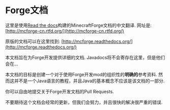 # Forge文档

这里是使用[Read the docs](https://readthedocs.org/)构建的MinecraftForge文档的中文翻译. 网址是: [http://mcforge-cn.rtfd.org/](http://mcforge-cn.rtfd.org/)

原版的文档可以在这里找到: [http://mcforge.readthedocs.org/](http://mcforge.readthedocs.org/)

本文档旨在为Forge开发提供详细的文档. Javadocs将不会寄存在这里，但是他们会在...

本文档的目标是创建一个对于使用Forge开发mod的组织性的**明确的**参考资料. 然而这并不是一个Java语言的教程，并且Java的基本概念不应该是该文档的一部分.

你可以自由地提交关于Forge开发文档的Pull Requests.

不要期待这个文档会经常的更新，但我们会努力，并且很快的解决很严重的错误.